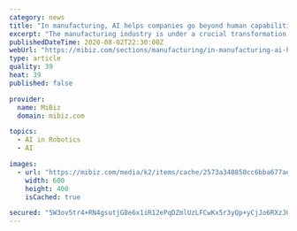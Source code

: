 ```yaml
---
category: news
title: "In manufacturing, AI helps companies go beyond human capabilities"
excerpt: "The manufacturing industry is under a crucial transformation as businesses of all sectors are faced with the idea of adopting what is referred to as Industry 4.0 technology and strategy. The manufacturing industry is under a crucial transformation as businesses of all sectors are faced with the"
publishedDateTime: 2020-08-02T22:30:00Z
webUrl: "https://mibiz.com/sections/manufacturing/in-manufacturing-ai-helps-companies-go-beyond-human-capabilities"
type: article
quality: 39
heat: 39
published: false

provider:
  name: MiBiz
  domain: mibiz.com

topics:
  - AI in Robotics
  - AI

images:
  - url: "https://mibiz.com/media/k2/items/cache/2573a340850cc6bba677ae7ea2e9d87f_M.jpg"
    width: 600
    height: 400
    isCached: true

secured: "5W3ov5tr4+RN4gsutjG8e6x1iR12ePqDZmlUzLFCwKx5r3yQp+yCjJo6RXzJCVdev3B5ZZbA4qvqkfkNTDtj0YmUU+tmWofVKz9m1F3GtwUeG4MmuvsuOnUvnrn1QPwPKiDlEMessBT5BvFRQcAg/IhPTOzqINNmnkTV/Ty8J7hdXI6rJXxz90/4lZB9LD4LFzn7LXuUMJBjaqmWekuL6lcj/waRfEWnYwDT9wxbuhTIN1Ust3nYetCH1Qwu9Zm/gQrlCfM5wdpLjQtf6VdyrhxnlEPApdGrEeab32YeT39ShlZuaDWCyw8q5H+xv03jtqH9g3oWm09QL/0jUsNAEg==;LTYDxn+UB2YNH8UIoxYJuA=="
---
```


